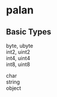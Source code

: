 # palan

## Basic Types
byte, ubyte  
int2, uint2  
int4, uint4  
int8, uint8  
  
char  
string  
object  
